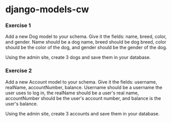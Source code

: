 # django-models-cw

### Exercise 1
Add a new Dog model to your schema. Give it the fields: name, breed, color, and gender. Name should be a dog name, breed should be dog breed, color should be the color of the dog, and gender should be the gender of the dog.

Using the admin site, create 3 dogs and save them in your database.

### Exercise 2
Add a new Account model to your schema. Give it the fields: username, realName, accountNumber, balance. Username should be a username the user uses to log in, the realName should be a user's real name, accountNumber should be the user's account number, and balance is the user's balance.

Using the admin site, create 3 accounts and save them in your database.
